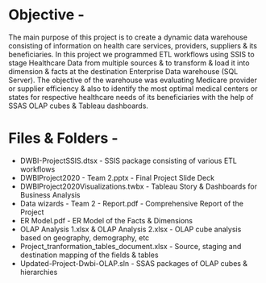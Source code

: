 # Objective -

The main purpose of this project is to create a dynamic data warehouse consisting of information on health care services, providers, suppliers & its beneficiaries. In this project we programmed ETL workflows using SSIS to stage Healthcare Data from multiple sources & to transform & load it into dimension & facts at the destination Enterprise Data warehouse (SQL Server). The objective of the warehouse was evaluating Medicare provider or supplier efficiency & also to identify the most optimal medical centers or states for respective healthcare needs of its beneficiaries with the help of SSAS OLAP cubes & Tableau dashboards.

# Files & Folders - 

- DWBI-ProjectSSIS.dtsx - SSIS package consisting of various ETL workflows
- DWBIProject2020 - Team 2.pptx - Final Project Slide Deck
- DWBIProject2020Visualizations.twbx - Tableau Story & Dashboards for Business Analysis
- Data wizards - Team 2 - Report.pdf - Comprehensive Report of the Project
- ER Model.pdf - ER Model of the Facts & Dimensions
- OLAP Analysis 1.xlsx & OLAP Analysis 2.xlsx - OLAP cube analysis based on geography, demography, etc
- Project_tranformation_tables_document.xlsx - Source, staging and destination mapping of the fields & tables
- Updated-Project-Dwbi-OLAP.sln - SSAS packages of OLAP cubes & hierarchies
